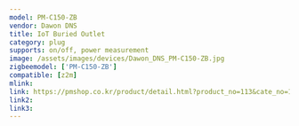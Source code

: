 ```yaml
---
model: PM-C150-ZB
vendor: Dawon DNS 
title: IoT Buried Outlet
category: plug
supports: on/off, power measurement
image: /assets/images/devices/Dawon_DNS_PM-C150-ZB.jpg
zigbeemodel: ['PM-C150-ZB']
compatible: [z2m]
mlink: 
link: https://pmshop.co.kr/product/detail.html?product_no=113&cate_no=1&display_group=2
link2: 
link3: 
---
```

